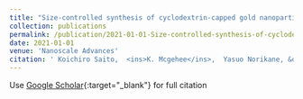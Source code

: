 ```yaml
---
title: "Size-controlled synthesis of cyclodextrin-capped gold nanoparticles for molecular recognition using surface-enhanced Raman scattering"
collection: publications
permalink: /publication/2021-01-01-Size-controlled-synthesis-of-cyclodextrin-capped-gold-nanoparticles-for-molecular-recognition-using-surface-enhanced-Raman-scattering
date: 2021-01-01
venue: 'Nanoscale Advances'
citation: ' Koichiro Saito,  <ins>K. Mcgehee</ins>,  Yasuo Norikane, &quot;Size-controlled synthesis of cyclodextrin-capped gold nanoparticles for molecular recognition using surface-enhanced Raman scattering.&quot; <ins>Nanoscale Advances</ins>, 2021.'
---
```

Use [Google Scholar](https://scholar.google.com/scholar?q=Size+controlled+synthesis+of+cyclodextrin+capped+gold+nanoparticles+for+molecular+recognition+using+surface+enhanced+Raman+scattering){:target="_blank"} for full citation